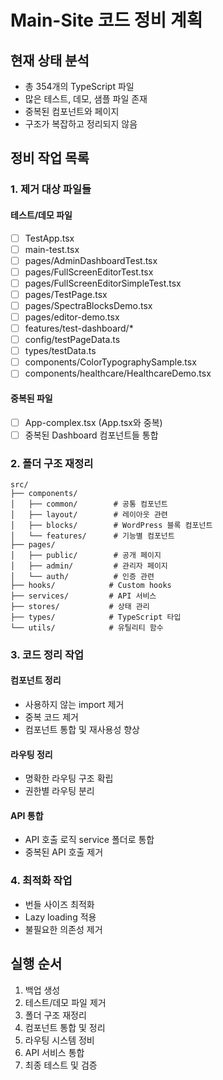 # Main-Site 코드 정비 계획

## 현재 상태 분석
- 총 354개의 TypeScript 파일
- 많은 테스트, 데모, 샘플 파일 존재
- 중복된 컴포넌트와 페이지
- 구조가 복잡하고 정리되지 않음

## 정비 작업 목록

### 1. 제거 대상 파일들

#### 테스트/데모 파일
- [ ] TestApp.tsx
- [ ] main-test.tsx
- [ ] pages/AdminDashboardTest.tsx
- [ ] pages/FullScreenEditorTest.tsx
- [ ] pages/FullScreenEditorSimpleTest.tsx
- [ ] pages/TestPage.tsx
- [ ] pages/SpectraBlocksDemo.tsx
- [ ] pages/editor-demo.tsx
- [ ] features/test-dashboard/*
- [ ] config/testPageData.ts
- [ ] types/testData.ts
- [ ] components/ColorTypographySample.tsx
- [ ] components/healthcare/HealthcareDemo.tsx

#### 중복된 파일
- [ ] App-complex.tsx (App.tsx와 중복)
- [ ] 중복된 Dashboard 컴포넌트들 통합

### 2. 폴더 구조 재정리

```
src/
├── components/
│   ├── common/        # 공통 컴포넌트
│   ├── layout/        # 레이아웃 관련
│   ├── blocks/        # WordPress 블록 컴포넌트
│   └── features/      # 기능별 컴포넌트
├── pages/
│   ├── public/        # 공개 페이지
│   ├── admin/         # 관리자 페이지
│   └── auth/          # 인증 관련
├── hooks/            # Custom hooks
├── services/         # API 서비스
├── stores/           # 상태 관리
├── types/            # TypeScript 타입
└── utils/            # 유틸리티 함수
```

### 3. 코드 정리 작업

#### 컴포넌트 정리
- 사용하지 않는 import 제거
- 중복 코드 제거
- 컴포넌트 통합 및 재사용성 향상

#### 라우팅 정리
- 명확한 라우팅 구조 확립
- 권한별 라우팅 분리

#### API 통합
- API 호출 로직 service 폴더로 통합
- 중복된 API 호출 제거

### 4. 최적화 작업

- 번들 사이즈 최적화
- Lazy loading 적용
- 불필요한 의존성 제거

## 실행 순서

1. 백업 생성
2. 테스트/데모 파일 제거
3. 폴더 구조 재정리
4. 컴포넌트 통합 및 정리
5. 라우팅 시스템 정비
6. API 서비스 통합
7. 최종 테스트 및 검증